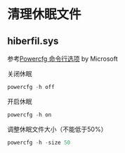 # 清理休眠文件

## hiberfil.sys

参考[Powercfg 命令行选项](https://learn.microsoft.com/zh-cn/windows-hardware/design/device-experiences/powercfg-command-line-options#option_hibernate) by Microsoft

关闭休眠
```powershell
powercfg -h off
```

开启休眠
```powershell
powercfg -h on
```

调整休眠文件大小（不能低于50%）
```powershell
powercfg -h -size 50
```
